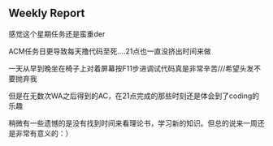 ## Weekly Report
感觉这个星期任务还是蛮重der

ACM任务日更导致每天撸代码至死....21点也一直没挤出时间来做

一天从早到晚坐在椅子上对着屏幕按F11步进调试代码真是非常辛苦///希望头发不要抛弃我

但是在无数次WA之后得到的AC，在21点完成的那些时刻还是体会到了coding的乐趣

稍微有一些遗憾的是没有找到时间来看理论书，学习新的知识。但总的说来一周还是非常有意义的：）